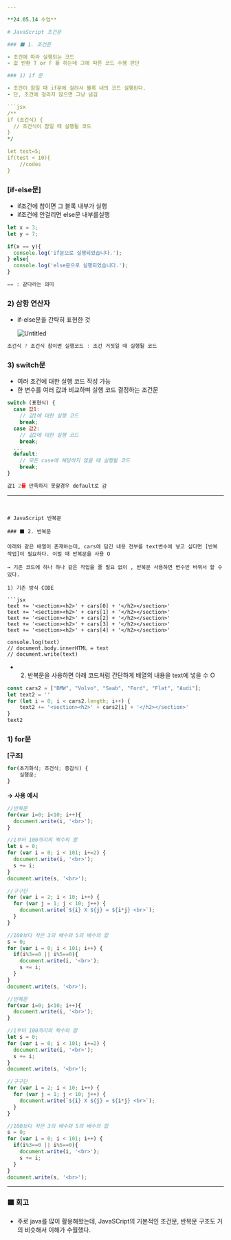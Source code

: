 ```yaml
---

**24.05.14 수업** 

# JavaScript 조건문

### ⬛ 1. 조건문

- 조건에 따라 실행되는 코드
- 값 반환 T or F 를 하는데 그에 따른 코드 수행 판단

### 1) if 문

- 조건이 참일 때 if문에 걸려서 블록 내의 코드 실행된다.
- 단, 조건에 걸리지 않으면 그냥 넘김

```jsx
/**
if (조건식) {
  // 조건식이 참일 때 실행될 코드
}
*/

let test=5;
if(test < 10){
	//codes
}

```

### **[if-else문]**

- if조건에 참이면 그 블록 내부가 실행
- if조건에 안걸리면 else문 내부를실행

```jsx
let x = 3;
let y = 7;

if(x == y){
  console.log('if문으로 실행되었습니다.');
} else{
  console.log('else문으로 실행되었습니다.');
}

== : 같다라는 의미 

```

### 2) 삼항 연산자

- if-else문을 간략히 표현한 것
    
    ![Untitled](https://prod-files-secure.s3.us-west-2.amazonaws.com/e8f11927-b70c-4524-9227-a3efac08e7aa/02ebf516-6ab3-4f12-a054-17d448e2fcc5/Untitled.png)
    

```jsx
조건식 ? 조건식 참이면 실행코드 : 조건 거짓일 때 실행될 코드 
```

### 3) switch문

- 여러 조건에 대한 실행 코드 작성 가능
- 한 변수를 여러 값과 비교하며 실행 코드 결정하는 조건문

```jsx
switch (표현식) {
  case 값1:
    // 값1에 대한 실행 코드
    break;
  case 값2:
    // 값2에 대한 실행 코드
    break;
  ...
  default:
    // 모든 case에 해당하지 않을 때 실행될 코드
    break;
}

값1 2를 만족하지 못할경우 default로 감 
```

---
```


# JavaScript 반복문

### ⬛ 2. 반복문

아래와 같은 배열이 존재하는데, cars에 담긴 내용 전부를 text변수에 넣고 싶다면 [반복 작업]이 필요하다. 이럴 때 반복문을 사용 O

→ 기존 코드에 하나 하나 같은 작업을 줄 필요 없이 , 반복문 사용하면 변수만 바꿔서 할 수 있다.

1) 기존 방식 CODE

```jsx
text += '<section><h2>' + cars[0] + '</h2></section>'
text += '<section><h2>' + cars[1] + '</h2></section>'
text += '<section><h2>' + cars[2] + '</h2></section>'
text += '<section><h2>' + cars[3] + '</h2></section>'
text += '<section><h2>' + cars[4] + '</h2></section>'

console.log(text)
// document.body.innerHTML = text
// document.write(text)
```

- 2) 반복문을 사용하면 아래 코드처럼 간단하게 배열의 내용을 text에 넣을 수 O

```jsx
const cars2 = ["BMW", "Volvo", "Saab", "Ford", "Flat", "Audi"];
let text2 = ''
for (let i = 0; i < cars2.length; i++) {
    text2 += '<section><h2>' + cars2[i] + '</h2></section>' 
}
text2
```

### 1) for문

**[구조]**

```jsx
for(초기화식; 조건식; 증감식) {
	실행문;
}
```

**→ 사용 예시**

```jsx
//반복문
for(var i=0; i<10; i++){
  document.write(i, '<br>');
}

//1부터 100까지의 짝수의 합
let s = 0;
for (var i = 0; i < 101; i+=2) {
  document.write(i, '<br>');
  s += i;
}
document.write(s, '<br>');

//구구단
for (var i = 2; i < 10; i++) {
  for (var j = 1; j < 10; j++) {
    document.write(`${i} X ${j} = ${i*j} <br>`);
  }
}

//100보다 작은 3의 배수와 5의 배수의 합
s = 0;
for (var i = 0; i < 101; i++) {
  if(i%3==0 || i%5==0){
    document.write(i, '<br>');
    s += i;
  }
}
document.write(s, '<br>');
```

```jsx
//반복문
for(var i=0; i<10; i++){
  document.write(i, '<br>');
}

//1부터 100까지의 짝수의 합
let s = 0;
for (var i = 0; i < 101; i+=2) {
  document.write(i, '<br>');
  s += i;
}
document.write(s, '<br>');

//구구단
for (var i = 2; i < 10; i++) {
  for (var j = 1; j < 10; j++) {
    document.write(`${i} X ${j} = ${i*j} <br>`);
  }
}

//100보다 작은 3의 배수와 5의 배수의 합
s = 0;
for (var i = 0; i < 101; i++) {
  if(i%3==0 || i%5==0){
    document.write(i, '<br>');
    s += i;
  }
}
document.write(s, '<br>');
```

---

### 🟦 회고

- 주로 java를 많이 활용해왔는데, JavaSCript의 기본적인 조건문, 반복문 구조도 거의 비슷해서 이해가 수월했다.
